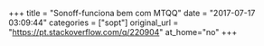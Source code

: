 +++
title = "Sonoff-funciona bem com MTQQ"
date = "2017-07-17 03:09:44"
categories = ["sopt"]
original_url = "https://pt.stackoverflow.com/q/220904"
at_home="no"
+++

